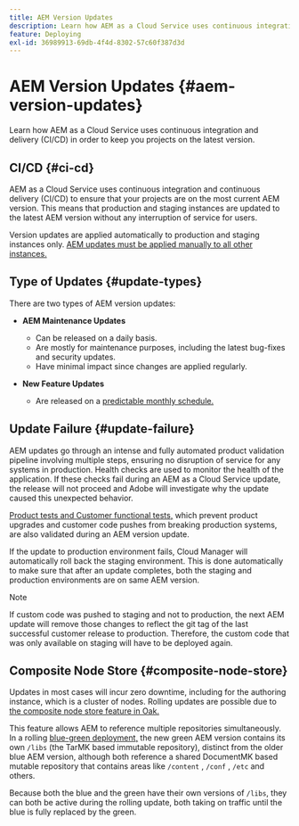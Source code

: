 ```yaml
---
title: AEM Version Updates
description: Learn how AEM as a Cloud Service uses continuous integration and delivery (CI/CD) in order to keep you projects on the latest version. 
feature: Deploying
exl-id: 36989913-69db-4f4d-8302-57c60f387d3d
---
```


# AEM Version Updates {#aem-version-updates}

Learn how AEM as a Cloud Service uses continuous integration and delivery (CI/CD) in order to keep you projects on the latest version.

## CI/CD {#ci-cd}

AEM as a Cloud Service uses continuous integration and continuous delivery (CI/CD) to ensure that your projects are on the most current AEM version. This means that production and staging instances are updated to the latest AEM version without any interruption of service for users.

Version updates are applied automatically to production and staging instances only. [AEM updates must be applied manually to all other instances.](/help/implementing/cloud-manager/manage-environments.md#updating-dev-environment)

## Type of Updates {#update-types}

There are two types of AEM version updates:

* **AEM Maintenance Updates**

  * Can be released on a daily basis.
  * Are mostly for maintenance purposes, including the latest bug-fixes and security updates.
  * Have minimal impact since changes are applied regularly.

* **New Feature Updates**

   * Are released on a [predictable monthly schedule.](https://experienceleague.adobe.com/docs/experience-manager-release-information/aem-release-updates/update-releases-roadmap.html)

## Update Failure {#update-failure}

AEM updates go through an intense and fully automated product validation pipeline involving multiple steps, ensuring no disruption of service for any systems in production. Health checks are used to monitor the health of the application. If these checks fail during an AEM as a Cloud Service update, the release will not proceed and Adobe will investigate why the update caused this unexpected behavior. 

[Product tests and Customer functional tests,](/help/implementing/cloud-manager/overview-test-results.md#functional-testing) which prevent product upgrades and customer code pushes from breaking production systems, are also validated during an AEM version update.

If the update to production environment fails, Cloud Manager will automatically roll back the staging environment. This is done automatically to make sure that after an update completes, both the staging and production environments are on same AEM version.

>[!NOTE]
>
>If custom code was pushed to staging and not to production, the next AEM update will remove those changes to reflect the git tag of the last successful customer release to production. Therefore, the custom code that was only available on staging will have to be deployed again.

## Composite Node Store {#composite-node-store}

Updates in most cases will incur zero downtime, including for the authoring instance, which is a cluster of nodes. Rolling updates are possible due to [the composite node store feature in Oak.](https://jackrabbit.apache.org/oak/docs/nodestore/compositens.html)

This feature allows AEM to reference multiple repositories simultaneously. In a rolling [blue-green deployment,](/help/operations/indexing.md#what-is-blue-green-deployment) the new green AEM version contains its own `/libs` (the TarMK based immutable repository), distinct from the older blue AEM version, although both reference a shared DocumentMK based mutable repository that contains areas like `/content` , `/conf` , `/etc` and others. 

Because both the blue and the green have their own versions of `/libs`, they can both be active during the rolling update, both taking on traffic until the blue is fully replaced by the green.
